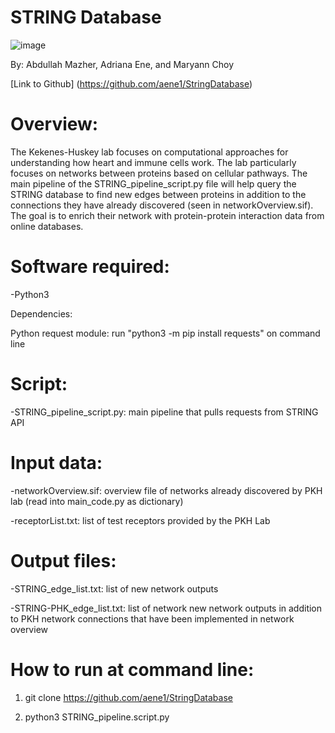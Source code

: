 # STRING Database 
 ![image](https://user-images.githubusercontent.com/69886501/117343733-33937400-ae6a-11eb-9081-40a8c75bb77e.png)

By: Abdullah Mazher, Adriana Ene, and Maryann Choy

[Link to Github] (https://github.com/aene1/StringDatabase)

# Overview:


The Kekenes-Huskey lab focuses on computational approaches for understanding how heart and immune cells work. The lab particularly focuses on networks between proteins based on cellular pathways. The main pipeline of the STRING_pipeline_script.py file will help query the STRING database to find new edges between proteins in addition to the connections they have already discovered (seen in networkOverview.sif). The goal is to enrich their network with protein-protein interaction data from online databases.

# Software required:

-Python3

Dependencies:

Python request module: run "python3 -m pip install requests" on command line


# Script:

-STRING_pipeline_script.py: main pipeline that pulls requests from STRING API

# Input data:

-networkOverview.sif: overview file of networks already discovered by PKH lab (read into main_code.py as dictionary)

-receptorList.txt: list of test receptors provided by the PKH Lab

# Output files:

-STRING_edge_list.txt: list of new network outputs

-STRING-PHK_edge_list.txt: list of network new network outputs in addition to PKH network connections that have been implemented in network overview

# How to run at command line:

1. git clone https://github.com/aene1/StringDatabase

2. python3 STRING_pipeline.script.py
